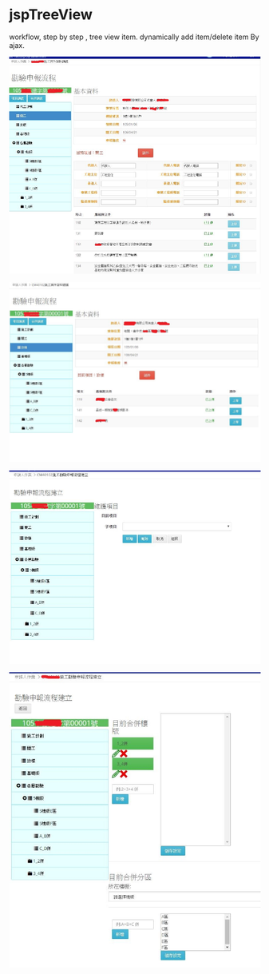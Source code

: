 # jspTreeView
workflow, step by step , tree view item.  dynamically add item/delete item By ajax.  

![Image of wk1](https://github.com/timloo0710/jspTreeView/blob/master/wf1.JPG)

![Image of wk2](https://github.com/timloo0710/jspTreeView/blob/master/wf2.JPG)

![Image of wk3](https://github.com/timloo0710/jspTreeView/blob/master/wf3.JPG)

![Image of wk4](https://github.com/timloo0710/jspTreeView/blob/master/wk4.JPG)
